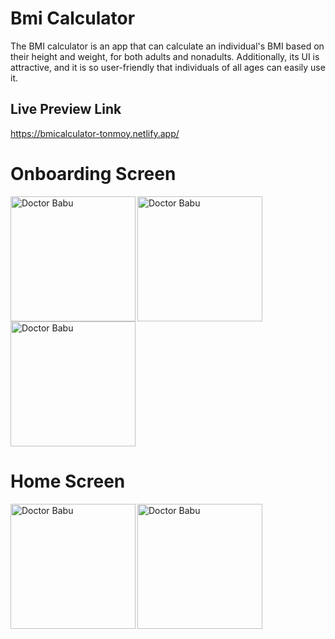 # Bmi Calculator

<p align =""justify>The BMI calculator is an app that can calculate an individual's BMI based on their height and weight, for both adults and nonadults. 
Additionally, its UI is attractive, and it is so user-friendly that individuals of all ages can easily use it.</p>

## Live Preview Link

https://bmicalculator-tonmoy.netlify.app/

# Onboarding Screen

<img align="left" alt ="Doctor Babu" width ="200" src="https://github.com/Nafis71/bmi_calculator/assets/57575805/7f74bec4-061d-4bbb-b134-df76b217da15"></img>
<img alt ="Doctor Babu" width ="200" src="https://github.com/Nafis71/bmi_calculator/assets/57575805/138ac2cb-37f0-47eb-abfd-da04be098468"></img>
<img alt ="Doctor Babu" width ="200" src="https://github.com/Nafis71/bmi_calculator/assets/57575805/a6034b9d-50e2-476d-99ab-3645860f7883"></img>

# Home Screen
<img align="left" alt ="Doctor Babu" width ="200" src="https://github.com/Nafis71/bmi_calculator/assets/57575805/592d7e5d-666f-402a-8474-d074ea4a2e0a"></img>
<img alt ="Doctor Babu" width ="200" src="https://github.com/Nafis71/bmi_calculator/assets/57575805/6146692e-1c1b-4ab9-a9a9-48ee89a977e5"></img>
